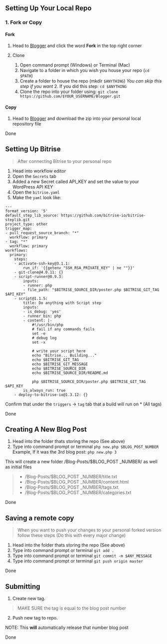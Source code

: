 ## Setting Up Your Local Repo

### 1. Fork or Copy

#### Fork

1. Head to [Blogger](https://github.com/SimpleBlogging/Blogger) and click the word **Fork** in the top right corner

2. Clone
	1. Open command prompt (Windows) or Terminal (Mac)
	1. Navigate to a folder in which you wish you house your repo (`cd $PATH`)
	1. Create a folder to house the repo (mkdir `$ANYTHING`) *You can skip this step if you want*
		2. If you did this step: `cd $ANYTHING`
	1. Clone the repo into your folder using: `git clone https://github.com/$YOUR_USERNAME/Blogger.git`

#### Copy

1.  Head to [Blogger](https://github.com/SimpleBlogging/Blogger) and download the zip into your personal local repository file

Done

## Setting Up Bitrise 

> After connecting Bitrise to your personal repo

1. Head into workflow editor
2. Open the `Secrets` tab
3. Added a new Secret called API_KEY and set the value to your WordPress API KEY
4. Open the `bitrise.yaml`
5. Make the `yaml` look like:

```
---
format_version: '5'
default_step_lib_source: https://github.com/bitrise-io/bitrise-steplib.git
project_type: other
trigger_map:
- pull_request_source_branch: "*"
  workflow: primary
- tag: "*"
  workflow: primary
workflows:
  primary:
    steps:
    - activate-ssh-key@3.1.1:
        run_if: '{{getenv "SSH_RSA_PRIVATE_KEY" | ne ""}}'
    - git-clone@4.0.11: {}
    - script-runner@0.9.3:
        inputs:
        - runner: php
        - file_path: "$BITRISE_SOURCE_DIR/poster.php $BITRISE_GIT_TAG $API_KEY"
    - script@1.1.5:
        title: Do anything with Script step
        inputs:
        - is_debug: 'yes'
        - runner_bin: php
        - content: |-
            #!/usr/bin/php
            # fail if any commands fails
            set -e
            # debug log
            set -x

            # write your script here
            echo "Bitrise... Building..."
            echo $BITRISE_GIT_TAG
            echo $BITRISE_GIT_MESSAGE
            echo $BITRISE_SOURCE_DIR
            echo $BITRISE_SOURCE_DIR/README.md

            php $BITRISE_SOURCE_DIR/poster.php $BITRISE_GIT_TAG $API_KEY
        is_always_run: true
    - deploy-to-bitrise-io@1.3.12: {}

```

Confirm that under the 	`triggers` -> `tag` tab that a build will run on * (All tags)

Done

## Creating A New Blog Post

1. Head into the folder thats storing the repo (See above)
1. Type into command prompt or terminal `php new.php $BLOG_POST_NUMBER` Example, If it was the 3rd blog post: `php new.php 3`

This will create a new folder /Blog-Posts/$BLOG_POST _NUMBER/
as well as initial files 
 
> 	* /Blog-Posts/$BLOG_POST _NUMBER/title.txt
> 	* /Blog-Posts/$BLOG_POST _NUMBER/content.html
> 	* /Blog-Posts/$BLOG_POST _NUMBER/tags.txt
> 	* /Blog-Posts/$BLOG_POST _NUMBER/categories.txt

Done

## Saving a remote copy

> When you want to push your changes to your personal forked version follow these steps (Do this with every major change)

1. Head into the folder thats storing the repo (See above)
1. Type into command prompt or terminal `git add .` 
1. Type into command prompt or terminal `git commit -m $ANY_MESSAGE` 
1. Type into command prompt or terminal `git push origin master` 

Done

## Submitting 

1. Create new tag.

> MAKE SURE the tag is equal to the blog post number 

2. Push new tag to repo. 

NOTE: This **will** automatically release that number blog post

Done